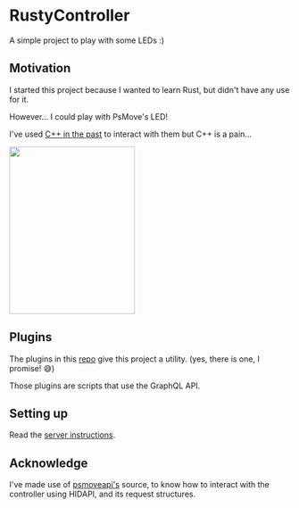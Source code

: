 # RustyController

A simple project to play with some LEDs :)

## Motivation

I started this project because I wanted to learn Rust, but didn't have any use for it.

However... I could play with PsMove's LED!

I've used [C++ in the past](https://github.com/LegendL3n/MembroEsquerdo) to interact with them but C++ is a pain...

<img src="https://user-images.githubusercontent.com/10091092/202859082-c300ed83-9257-4b15-b10f-7cdc3408996e.png?$native--t$" width="225" height="300">

## Plugins

The plugins in this [repo](https://github.com/LegendL3n/RustyController-plugins) give this project a utility. (yes, there is one, I promise! 😅)

Those plugins are scripts that use the GraphQL API.

## Setting up

Read the [server instructions](server/README.md).

## Acknowledge

I've made use of [psmoveapi's](https://github.com/thp/psmoveapi) source, to know how to interact with the controller using HIDAPI, and its request structures.
